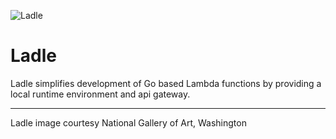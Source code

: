 ![Ladle](https://user-images.githubusercontent.com/5594/57937720-85651d00-7894-11e9-8232-b4714b1d0872.jpg)

# Ladle

Ladle simplifies development of Go based Lambda functions by providing a local runtime environment and api gateway.


---

Ladle image courtesy National Gallery of Art, Washington